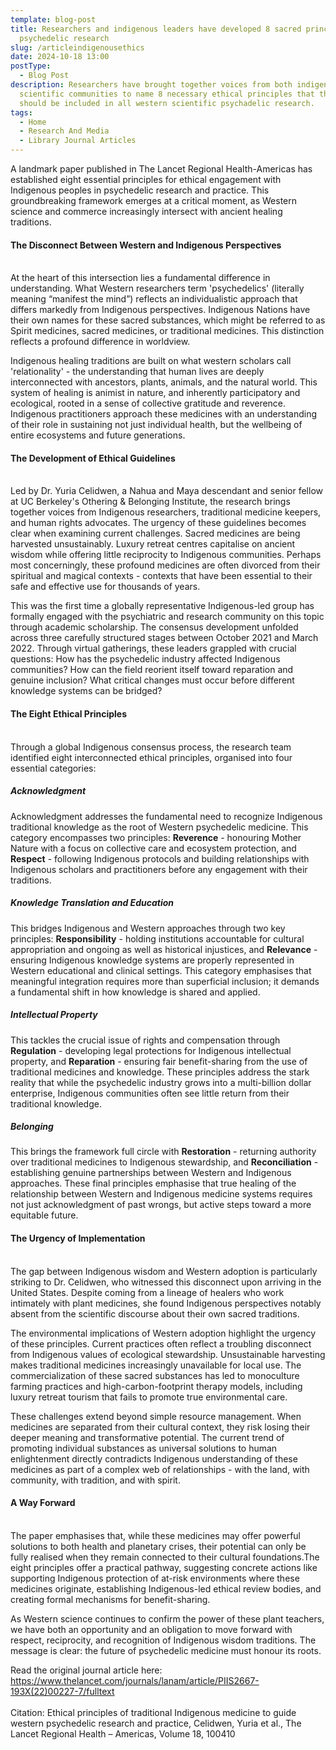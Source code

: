 ```yaml
---
template: blog-post
title: Researchers and indigenous leaders have developed 8 sacred principles for
  psychedelic research
slug: /articleindigenousethics
date: 2024-10-18 13:00
postType:
  - Blog Post
description: Researchers have brought together voices from both indigenous and
  scientific communities to name 8 necessary ethical principles that they say
  should be included in all western scientific psychadelic research.
tags:
  - Home
  - Research And Media
  - Library Journal Articles
---
```

A landmark paper published in The Lancet Regional Health-Americas has established eight essential principles for ethical engagement with Indigenous peoples in psychedelic research and practice. This groundbreaking framework emerges at a critical moment, as Western science and commerce increasingly intersect with ancient healing traditions.

#### The Disconnect Between Western and Indigenous Perspectives

\
At the heart of this intersection lies a fundamental difference in understanding. What Western researchers term 'psychedelics' (literally meaning “manifest the mind”) reflects an individualistic approach that differs markedly from Indigenous perspectives. Indigenous Nations have their own names for these sacred substances, which might be referred to as Spirit medicines, sacred medicines, or traditional medicines. This distinction reflects a profound difference in worldview.

Indigenous healing traditions are built on what western scholars call 'relationality' - the understanding that human lives are deeply interconnected with ancestors, plants, animals, and the natural world. This system of healing is animist in nature, and inherently participatory and ecological, rooted in a sense of collective gratitude and reverence. Indigenous practitioners approach these medicines with an understanding of their role in sustaining not just individual health, but the wellbeing of entire ecosystems and future generations.

#### The Development of Ethical Guidelines

\
Led by Dr. Yuria Celidwen, a Nahua and Maya descendant and senior fellow at UC Berkeley's Othering & Belonging Institute, the research brings together voices from Indigenous researchers, traditional medicine keepers, and human rights advocates. The urgency of these guidelines becomes clear when examining current challenges. Sacred medicines are being harvested unsustainably. Luxury retreat centres capitalise on ancient wisdom while offering little reciprocity to Indigenous communities. Perhaps most concerningly, these profound medicines are often divorced from their spiritual and magical contexts - contexts that have been essential to their safe and effective use for thousands of years.

This was the first time a globally representative Indigenous-led group has formally engaged with the psychiatric and research community on this topic through academic scholarship. The consensus development unfolded across three carefully structured stages between October 2021 and March 2022. Through virtual gatherings, these leaders grappled with crucial questions: How has the psychedelic industry affected Indigenous communities? How can the field reorient itself toward reparation and genuine inclusion? What critical changes must occur before different knowledge systems can be bridged?

#### The Eight Ethical Principles

\
Through a global Indigenous consensus process, the research team identified eight interconnected ethical principles, organised into four essential categories:

##### Acknowledgment

Acknowledgment addresses the fundamental need to recognize Indigenous traditional knowledge as the root of Western psychedelic medicine. This category encompasses two principles: **Reverence** - honouring Mother Nature with a focus on collective care and ecosystem protection, and **Respect** - following Indigenous protocols and building relationships with Indigenous scholars and practitioners before any engagement with their traditions.

##### Knowledge Translation and Education

This bridges Indigenous and Western approaches through two key principles: **Responsibility** - holding institutions accountable for cultural appropriation and ongoing as well as historical injustices, and **Relevance** - ensuring Indigenous knowledge systems are properly represented in Western educational and clinical settings. This category emphasises that meaningful integration requires more than superficial inclusion; it demands a fundamental shift in how knowledge is shared and applied.

##### Intellectual Property

This tackles the crucial issue of rights and compensation through **Regulation** - developing legal protections for Indigenous intellectual property, and **Reparation** - ensuring fair benefit-sharing from the use of traditional medicines and knowledge. These principles address the stark reality that while the psychedelic industry grows into a multi-billion dollar enterprise, Indigenous communities often see little return from their traditional knowledge.

##### Belonging

This brings the framework full circle with **Restoration** - returning authority over traditional medicines to Indigenous stewardship, and **Reconciliation** - establishing genuine partnerships between Western and Indigenous approaches. These final principles emphasise that true healing of the relationship between Western and Indigenous medicine systems requires not just acknowledgment of past wrongs, but active steps toward a more equitable future.

#### The Urgency of Implementation

\
The gap between Indigenous wisdom and Western adoption is particularly striking to Dr. Celidwen, who witnessed this disconnect upon arriving in the United States. Despite coming from a lineage of healers who work intimately with plant medicines, she found Indigenous perspectives notably absent from the scientific discourse about their own sacred traditions.

The environmental implications of Western adoption highlight the urgency of these principles. Current practices often reflect a troubling disconnect from Indigenous values of ecological stewardship. Unsustainable harvesting makes traditional medicines increasingly unavailable for local use. The commercialization of these sacred substances has led to monoculture farming practices and high-carbon-footprint therapy models, including luxury retreat tourism that fails to promote true environmental care.

These challenges extend beyond simple resource management. When medicines are separated from their cultural context, they risk losing their deeper meaning and transformative potential. The current trend of promoting individual substances as universal solutions to human enlightenment directly contradicts Indigenous understanding of these medicines as part of a complex web of relationships - with the land, with community, with tradition, and with spirit.

#### A Way Forward

\
The paper emphasises that, while these medicines may offer powerful solutions to both health and planetary crises, their potential can only be fully realised when they remain connected to their cultural foundations.The eight principles offer a practical pathway, suggesting concrete actions like supporting Indigenous protection of at-risk environments where these medicines originate, establishing Indigenous-led ethical review bodies, and creating formal mechanisms for benefit-sharing.

As Western science continues to confirm the power of these plant teachers, we have both an opportunity and an obligation to move forward with respect, reciprocity, and recognition of Indigenous wisdom traditions. The message is clear: the future of psychedelic medicine must honour its roots.

Read the original journal article here: <https://www.thelancet.com/journals/lanam/article/PIIS2667-193X(22)00227-7/fulltext>\
\
Citation: Ethical principles of traditional Indigenous medicine to guide western psychedelic research and practice, Celidwen, Yuria et al., The Lancet Regional Health – Americas, Volume 18, 100410

